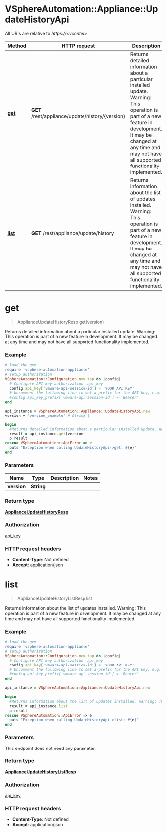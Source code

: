# VSphereAutomation::Appliance::UpdateHistoryApi

All URIs are relative to *https://&lt;vcenter&gt;*

Method | HTTP request | Description
------------- | ------------- | -------------
[**get**](UpdateHistoryApi.md#get) | **GET** /rest/appliance/update/history/{version} | Returns detailed information about a particular installed update. Warning: This operation is part of a new feature in development. It may be changed at any time and may not have all supported functionality implemented.
[**list**](UpdateHistoryApi.md#list) | **GET** /rest/appliance/update/history | Returns information about the list of updates installed. Warning: This operation is part of a new feature in development. It may be changed at any time and may not have all supported functionality implemented.


# **get**
> ApplianceUpdateHistoryResp get(version)

Returns detailed information about a particular installed update. Warning: This operation is part of a new feature in development. It may be changed at any time and may not have all supported functionality implemented.

### Example
```ruby
# load the gem
require 'vsphere-automation-appliance'
# setup authorization
VSphereAutomation::Configuration.new.tap do |config|
  # Configure API key authorization: api_key
  config.api_key['vmware-api-session-id'] = 'YOUR API KEY'
  # Uncomment the following line to set a prefix for the API key, e.g. 'Bearer' (defaults to nil)
  #config.api_key_prefix['vmware-api-session-id'] = 'Bearer'
end

api_instance = VSphereAutomation::Appliance::UpdateHistoryApi.new
version = 'version_example' # String | 

begin
  #Returns detailed information about a particular installed update. Warning: This operation is part of a new feature in development. It may be changed at any time and may not have all supported functionality implemented.
  result = api_instance.get(version)
  p result
rescue VSphereAutomation::ApiError => e
  puts "Exception when calling UpdateHistoryApi->get: #{e}"
end
```

### Parameters

Name | Type | Description  | Notes
------------- | ------------- | ------------- | -------------
 **version** | **String**|  | 

### Return type

[**ApplianceUpdateHistoryResp**](ApplianceUpdateHistoryResp.md)

### Authorization

[api_key](../README.md#api_key)

### HTTP request headers

 - **Content-Type**: Not defined
 - **Accept**: application/json



# **list**
> ApplianceUpdateHistoryListResp list

Returns information about the list of updates installed. Warning: This operation is part of a new feature in development. It may be changed at any time and may not have all supported functionality implemented.

### Example
```ruby
# load the gem
require 'vsphere-automation-appliance'
# setup authorization
VSphereAutomation::Configuration.new.tap do |config|
  # Configure API key authorization: api_key
  config.api_key['vmware-api-session-id'] = 'YOUR API KEY'
  # Uncomment the following line to set a prefix for the API key, e.g. 'Bearer' (defaults to nil)
  #config.api_key_prefix['vmware-api-session-id'] = 'Bearer'
end

api_instance = VSphereAutomation::Appliance::UpdateHistoryApi.new

begin
  #Returns information about the list of updates installed. Warning: This operation is part of a new feature in development. It may be changed at any time and may not have all supported functionality implemented.
  result = api_instance.list
  p result
rescue VSphereAutomation::ApiError => e
  puts "Exception when calling UpdateHistoryApi->list: #{e}"
end
```

### Parameters
This endpoint does not need any parameter.

### Return type

[**ApplianceUpdateHistoryListResp**](ApplianceUpdateHistoryListResp.md)

### Authorization

[api_key](../README.md#api_key)

### HTTP request headers

 - **Content-Type**: Not defined
 - **Accept**: application/json



